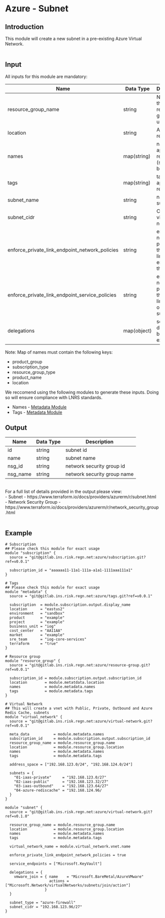 # Azure - Subnet

## Introduction

This module will create a new subnet in a pre-existing Azure Virtual Network.
<br /><br />

## Input

All inputs for this module are mandatory:
<br />

| Name | Data Type | Description |
| ------ | ------ | ------ |
| resource_group_name | string | Name of the resource group to use | 
| location | string | Azure region
| names | map(string) | names to apply to resources (see note below)|
| tags | map(string) | tags to apply to resources |
| subnet_name | string | name of subnet |
| subnet_cidr | string | CIDR for virtual network |
| enforce_private_link_endpoint_network_policies | string | enable network policies for the private link endpoint on the subnet |
| enforce_private_link_endpoint_service_policies | string | enable network policies for the private link service on the subnet |
| delegations | map(object) | service delegation block (see example) |


Note: Map of names must contain the following keys:
- product_group
- subscription_type
- resource_group_type
- product_name
- location

We reccomend using the following modules to generate these inputs.  Doing so will ensure compliance with LNRS standards.

- Names - [Metadata Module](https://gitlab.ins.risk.regn.net/azure/metadata)
- Tags - [Metadata Module](https://gitlab.ins.risk.regn.net/azure/metadata)


## Output

| Name | Data Type | Description |
| ------ | ------ | ------ |
| id | string | subnet id |
| name | string | subnet name |
| nsg_id | string | network security group id |
| nsg_name | string | network security group name |


<br />
For a full list of details provided in the output please view:<br />
- Subnet - https://www.terraform.io/docs/providers/azurerm/r/subnet.html<br />
- Network Security Group - https://www.terraform.io/docs/providers/azurerm/r/network_security_group.html<br />
<br />

## Example

~~~~
# Subscription
## Please check this module for exact usage
module "subscription" {
  source = "git@gitlab.ins.risk.regn.net:azure/subscription.git?ref=v0.0.1"
  
  subscription_id = "aaaaaa11-11a1-111a-a1a1-1111aaa111a1"
}

# Tags
## Please check this module for exact usage
module "metadata" {
  source = "git@gitlab.ins.risk.regn.net:azure/tags.git?ref=v0.0.1"

  subscription  = module.subscription.output.display_name
  location      = "eastus2"
  environment   = "sandbox"
  product       = "example"
  project       = "example"
  business_unit = "iog"
  cost_center   = "AA11AA"
  market        = "example"
  sre_team      = "iog-core-services"
  terraform     = "true"
}

# Resource group
module "resource_group" {
  source = "git@gitlab.ins.risk.regn.net:azure/resource-group.git?ref=v0.0.1"

  subscription_id = module.subscription.output.subscription_id
  location        = module.metatdata.location
  names           = module.metadata.names
  tags            = module.metadata.tags
}

# Virtual Network
## This will create a vnet with Public, Private, Outbound and Azure Redis Cache, subnets
module "virtual_network" {
  source = "git@gitlab.ins.risk.regn.net:azure/virtual-network.git?ref=v0.0.1"
  
  meta_data           = module.metadata.names
  subscription_id     = module.subscription.output.subscription_id
  resource_group_name = module.resource_group.name
  location            = module.resource_group.location
  names               = module.metadata.names
  tags                = module.metadata.tags

  address_space = ["192.168.123.0/24", "192.168.124.0/24"]

  subnets = {
    "01-iaas-private"     = "192.168.123.0/27"
    "02-iaas-public"      = "192.168.123.32/27"
    "03-iaas-outbound"    = "192.168.123.64/27"
    "04-azure-rediscache" = "192.168.124.96/
  }
}

module "subnet" {
  source = "git@gitlab.ins.risk.regn.net:azure/virtual-network.git?ref=v0.1.0"

  resource_group_name = module.resource_group.name
  location            = module.resource_group.location
  names               = module.metadata.names
  tags                = module.metadata.tags

  virtual_network_name = module.virtual_network.vnet.name

  enforce_private_link_endpoint_network_policies = true

  service_endpoints = ["Microsoft.KeyVault"]

  delegations = {
    vmware_join = { name    = "Microsoft.BareMetal/AzureVMware"
                    actions = ["Microsoft.Network/virtualNetworks/subnets/join/action"] 
                  }
  }

  subnet_type = "azure-firewall"
  subnet_cidr = "192.168.123.96/27"
}
~~~~
